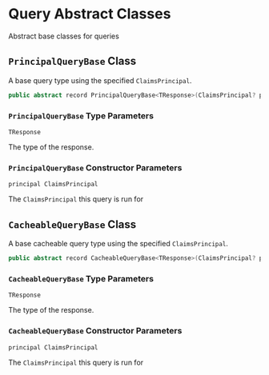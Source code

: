 # Query Abstract Classes

Abstract base classes for queries

## `PrincipalQueryBase` Class

A base query type using the specified `ClaimsPrincipal`.

```c#
public abstract record PrincipalQueryBase<TResponse>(ClaimsPrincipal? principal)
```

### `PrincipalQueryBase` Type Parameters

`TResponse`

The type of the response.

### `PrincipalQueryBase` Constructor Parameters

`principal ClaimsPrincipal`

The `ClaimsPrincipal` this query is run for

## `CacheableQueryBase` Class

A base cacheable query type using the specified `ClaimsPrincipal`.

```c#
public abstract record CacheableQueryBase<TResponse>(ClaimsPrincipal? principal)
```

### `CacheableQueryBase` Type Parameters

`TResponse`

The type of the response.

### `CacheableQueryBase` Constructor Parameters

`principal ClaimsPrincipal`

The `ClaimsPrincipal` this query is run for

